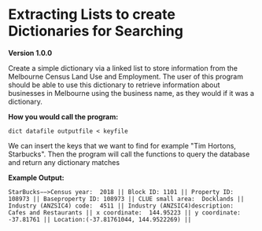 # Extracting Lists to create Dictionaries for Searching

**Version 1.0.0**

Create a simple dictionary via a linked list to store information from the Melbourne Census Land Use and Employment. The user of this program should be able to use this dictionary to retrieve information about businesses in Melbourne using the business name, as they would if it was a dictionary. 

**How you would call the program:**
```
dict datafile outputfile < keyfile
```
We can insert the keys that we want to find for example "Tim Hortons, Starbucks".
Then the program will call the functions to query the database and return any dictionary matches

**Example Output:**

```
StarBucks−−>Census year:  2018 || Block ID: 1101 || Property ID: 108973 || Baseproperty ID: 108973 || CLUE small area:  Docklands || Industry (ANZSIC4) code:  4511 || Industry (ANZSIC4)description:  Cafes and Restaurants || x coordinate:  144.95223 || y coordinate:  -37.81761 || Location:(-37.81761044, 144.9522269) ||

```